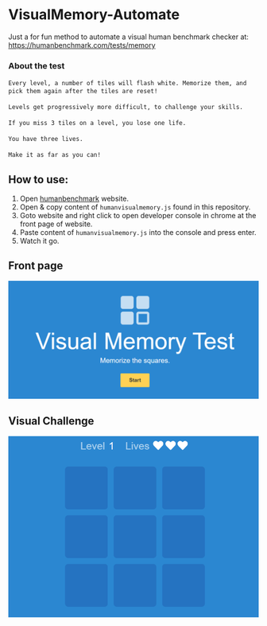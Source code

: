 # VisualMemory-Automate
Just a for fun method to automate a visual human benchmark checker at: https://humanbenchmark.com/tests/memory

### About the test
```
Every level, a number of tiles will flash white. Memorize them, and pick them again after the tiles are reset!

Levels get progressively more difficult, to challenge your skills.

If you miss 3 tiles on a level, you lose one life.

You have three lives.

Make it as far as you can!
```


## How to use:
1. Open [humanbenchmark](https://humanbenchmark.com/tests/memory) website.
2. Open & copy content of `humanvisualmemory.js` found in this repository.
3. Goto website and right click to open developer console in chrome at the front page of website.
4. Paste content of `humanvisualmemory.js` into the console and press enter.
5. Watch it go.

## Front page
<picture>
  <source srcset="https://github.com/xines/VisualMemory-Automate/blob/main/vmt1.png?raw=true">
  <img alt="Enter challenge picture" src="https://github.com/xines/VisualMemory-Automate/blob/main/vmt1.png?raw=true">
</picture>

## Visual Challenge
<picture>
  <source srcset="https://github.com/xines/VisualMemory-Automate/blob/main/vmt2.png?raw=true">
  <img alt="Challenge picture" src="https://github.com/xines/VisualMemory-Automate/blob/main/vmt2.png?raw=true">
</picture>
